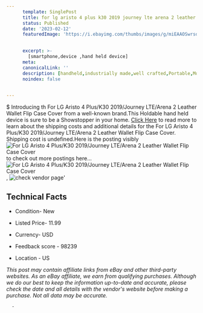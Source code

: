 ```yaml
---
      template: SinglePost
      title: for lg aristo 4 plus k30 2019 journey lte arena 2 leather wallet flip case cover
      status: Published
      date: '2023-02-12'
      featuredImage: 'https://i.ebayimg.com/thumbs/images/g/miEAAOSwrsdjZOh7/s-l225.jpg'
       

      excerpt: >-
        [smartphone,device ,hand held device]
      meta:
      canonicalLink: ''
      description: [handheld,industrially made,well crafted,Portable,Mobile,Compact,Convenient,Lightweight,Maneuverable,Man-portable,Miniature,Carriable,Hand-held,Light,Holdable,Transportable,Mobile device,Pocket-sized,On-the-go,Wireless,Cordless,Compact size,Convenient size, smartphone,device ,hand held device]
      noindex: false
      

---
```

$
      Introducing th For LG Aristo 4 Plus/K30 2019/Journey LTE/Arena 2 Leather Wallet Flip Case Cover from a well-known brand.This Holdable hand held device is sure to be a Showstopper in your home. [Click Here](https://www.ebay.com/itm/155392020996?hash=item242e161204%3Ag%3AmiEAAOSwrsdjZOh7&mkevt=1&mkcid=1&mkrid=711-53200-19255-0&campid=%253CePNCampaignId%253E&customid=%253CreferenceId%253E&toolid=10049) to read more to learn about the shipping costs and additional details for the For LG Aristo 4 Plus/K30 2019/Journey LTE/Arena 2 Leather Wallet Flip Case Cover. Shipping cost is undefined.Here is the posting visibly ![For LG Aristo 4 Plus/K30 2019/Journey LTE/Arena 2 Leather Wallet Flip Case Cover](https://i.ebayimg.com/thumbs/images/g/miEAAOSwrsdjZOh7/s-l225.jpg) to check out more postings here... ![For LG Aristo 4 Plus/K30 2019/Journey LTE/Arena 2 Leather Wallet Flip Case Cover](https://i.ebayimg.com/images/g/miEAAOSwrsdjZOh7/s-l1200.jpg), ![check vendor page](https://origin-galleryplus.ebayimg.com/ws/web/155392020996_2_0_1/225x225.jpg,https://origin-galleryplus.ebayimg.com/ws/web/155392020996_3_0_1/225x225.jpg,https://origin-galleryplus.ebayimg.com/ws/web/155392020996_4_0_1/225x225.jpg,https://origin-galleryplus.ebayimg.com/ws/web/155392020996_5_0_1/225x225.jpg,https://origin-galleryplus.ebayimg.com/ws/web/155392020996_6_0_1/225x225.jpg,https://origin-galleryplus.ebayimg.com/ws/web/155392020996_7_0_1/225x225.jpg,https://origin-galleryplus.ebayimg.com/ws/web/155392020996_8_0_1/225x225.jpg,https://origin-galleryplus.ebayimg.com/ws/web/155392020996_9_0_1/225x225.jpg,https://origin-galleryplus.ebayimg.com/ws/web/155392020996_10_0_1/225x225.jpg,https://origin-galleryplus.ebayimg.com/ws/web/155392020996_11_0_1/225x225.jpg,https://origin-galleryplus.ebayimg.com/ws/web/155392020996_12_0_1/225x225.jpg)'

      

 ## Technical Facts 



     
      

 - Condition- New 


      

 - Listed Price- 11.99 


      

 - Currency- USD 


      

 - Feedback score - 98239 


      

 - Location - US 


      
      

 *_This post may contain affiliate links from eBay and other third-party websites. As an eBay affiliate, we earn from qualifying purchases. Although we do our best to keep the information up-to-date and accurate, please check the date and all details with the vendor's website before making a purchase. Not all data may be accurate._*




      -
